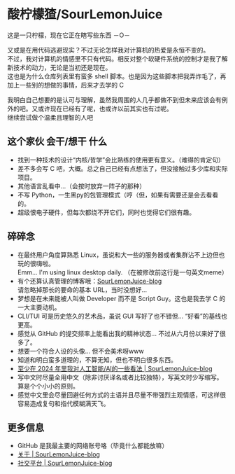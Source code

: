 # 酸柠檬猹/SourLemonJuice

这是一只柠檬，现在它正在瞎写些东西 －O－

又或是在用代码逃避现实？不过无论怎样我对计算机的热爱是永恒不变的。\
不过，我对计算机的情感里不只有代码。相反对整个软硬件系统的控制才是我了解新技术的动力，无论是当初还是现在。\
这也是为什么仓库列表里有蛮多 shell 脚本。也是因为这些脚本把我弄炸毛了，再加上一些别的想做的事情，后来才去学的 C

我明白自己想要的是认可与理解，虽然我周围的人几乎都做不到但未来应该会有例外的吧。又或许现在已经有了呢，也或许以前其实也有过呢。\
继续尝试做个温柔且理智的人吧

## 这个家伙 会干/想干 什么

- 找到一种技术的设计“内核/哲学”会比熟练的使用更有意义。（难得的肯定句）
- 差不多会写 C 吧，大概。总之自己已经有点想法了，但没接触过多少库和实际项目。
- 其他语言乱看中...（会按时放弃一阵子的那种）
- 不写 Python，一生黑py的包管理模式（哼（但，如果有需要还是会去看看的。
- 超级恨电子硬件，但每次都绕不开它们，同时也觉得它们很有趣。

## 碎碎念

- 在最终用户角度算熟悉 Linux，虽说和大一些的服务器或者集群沾不上边但也玩的很嗨啦。\
  Emm... I'm using linux desktop daily. （在被修改前这行是一句英文meme）
- 有个还算认真管理的博客哦：[SourLemonJuice-blog](https://sourlemonjuice.github.io/SourLemonJuice-blog/)\
  请忽略掉那长的要命的基本 URL，当时没想好...
- 梦想是在未来能被人叫做 Developer 而不是 Script Guy。这也是我去学 C 的一大主要动机。
- CLI/TUI 可是历史悠久的艺术品，虽说 GUI 写好了也不错但... “好看”的基线也更高。
- 感觉从 GitHub 的提交频率上能看出我的精神状态... 不过从六月份以来好了很多了。
- 想要一个符合人设的头像... 但不会美术呀www
- 知道和明白蛮多道理的，不算无知，但也不明白很多东西。
- [至少在 2024 年里我对人工智能/AI的一些看法 | SourLemonJuice-blog](https://sourlemonjuice.github.io/SourLemonJuice-blog/posts2/2024/07/ai-for-me)
- 写中文时尽量全用中文（除非讨厌译名或者比较独特），写英文时少写缩写。算是个个小小的原则。
- 感觉中文里会尽量回避任何方式的主语并且尽量不带强烈主观情感，可这样很容易造成复句和指代模糊满天飞。

## 更多信息

- GitHub 是我最主要的网络账号咯（毕竟什么都能放嘛）
- [关于 | SourLemonJuice-blog](https://sourlemonjuice.github.io/SourLemonJuice-blog/about)
- [社交平台 | SourLemonJuice-blog](https://sourlemonjuice.github.io/SourLemonJuice-blog/about/social)
